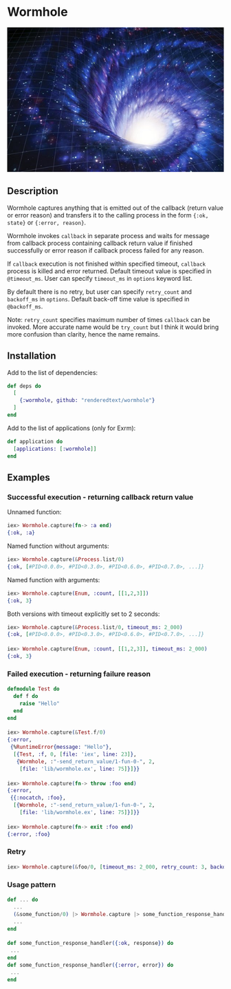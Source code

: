 # Wormhole

![wormhole](wormhole.jpg)

## Description
Wormhole captures anything that is emitted out of the callback
(return value or error reason) and transfers it to the calling process
in the form `{:ok, state}` or `{:error, reason}`.

Wormhole invokes `callback` in separate process and
waits for message from callback process containing callback return value
if finished successfully or
error reason if callback process failed for any reason.

If `callback` execution is not finished within specified timeout,
`callback` process is killed and error returned.
Default timeout value is specified in `@timeout_ms`.
User can specify `timeout_ms` in `options` keyword list.

By default there is no retry, but user can specify
`retry_count` and `backoff_ms` in `options`.
Default back-off time value is specified in `@backoff_ms`.

Note: `retry_count` specifies maximum number of times `callback` can be invoked.
More accurate name would be `try_count` but I think it would bring
more confusion than clarity, hence the name remains.

## Installation
Add to the list of dependencies:
```elixir
def deps do
  [
    {:wormhole, github: "renderedtext/wormhole"}
  ]
end
```
Add to the list of applications (only for Exrm):
```elixir
def application do
  [applications: [:wormhole]]
end
```

## Examples

### Successful execution - returning callback return value
Unnamed function:
```elixir
iex> Wormhole.capture(fn-> :a end)
{:ok, :a}

```
Named function without arguments:
```elixir
iex> Wormhole.capture(&Process.list/0)
{:ok, [#PID<0.0.0>, #PID<0.3.0>, #PID<0.6.0>, #PID<0.7.0>, ...]}
```
Named function with arguments:
```elixir
iex> Wormhole.capture(Enum, :count, [[1,2,3]])
{:ok, 3}
```

Both versions with timeout explicitly set to 2 seconds:
```elixir
iex> Wormhole.capture(&Process.list/0, timeout_ms: 2_000)
{:ok, [#PID<0.0.0>, #PID<0.3.0>, #PID<0.6.0>, #PID<0.7.0>, ...]}

iex> Wormhole.capture(Enum, :count, [[1,2,3]], timeout_ms: 2_000)
{:ok, 3}
```

### Failed execution - returning failure reason
```elixir
defmodule Test do
  def f do
    raise "Hello"
  end
end

iex> Wormhole.capture(&Test.f/0)
{:error,
 {%RuntimeError{message: "Hello"},
  [{Test, :f, 0, [file: 'iex', line: 23]},
   {Wormhole, :"-send_return_value/1-fun-0-", 2,
    [file: 'lib/wormhole.ex', line: 75]}]}}

iex> Wormhole.capture(fn-> throw :foo end)
{:error,
 {{:nocatch, :foo},
  [{Wormhole, :"-send_return_value/1-fun-0-", 2,
    [file: 'lib/wormhole.ex', line: 75]}]}}

iex> Wormhole.capture(fn-> exit :foo end)
{:error, :foo}

```

### Retry
```elixir
iex> Wormhole.capture(&foo/0, [timeout_ms: 2_000, retry_count: 3, backoff_ms: 300])
```


### Usage pattern
```elixir
def ... do
  ...
  (&some_function/0) |> Wormhole.capture |> some_function_response_handler
  ...
end

def some_function_response_handler({:ok, response}) do
 ...
end
def some_function_response_handler({:error, error}) do
 ...
end
```
